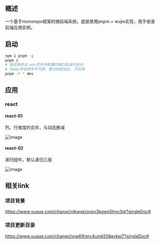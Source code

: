 ## 概述
一个基于monorepo框架的微前端系统，底层使用pnpm + wujie实现，用于收录前端应用实例。

## 启动
```bash
npm i pnpm -g
pnpm i
# 各应用会以.env文件中配置的端口名进行启动
# 在mac中该命令不可用，需分别启动主、子应用
pnpm -F * dev
```

## 应用
### react

#### react-01
列、行维度的合并，与动态删减

![image](https://cdn.nlark.com/yuque/0/2023/png/34903562/1700056531099-c6c031eb-9942-48f2-a606-a2fecce19bd6.png)

#### react-02
递归组件，默认递归三层

![image](https://cdn.nlark.com/yuque/0/2023/png/34903562/1700310469273-73bbb907-a0d0-46ed-8e78-e94050f496f0.png)

## 相关link
### 项目背景
https://www.yuque.com/chanwj/vlkwxk/qvpv3kqws5hno3qt?singleDoc#
### 项目更新目录
https://www.yuque.com/chanwj/ixiw69/erc4umk558evkpi7?singleDoc#